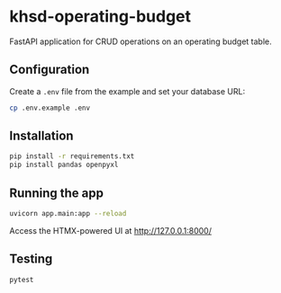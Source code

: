 # khsd-operating-budget

FastAPI application for CRUD operations on an operating budget table.

## Configuration

Create a `.env` file from the example and set your database URL:

```bash
cp .env.example .env
```

## Installation

```bash
pip install -r requirements.txt
pip install pandas openpyxl
```

## Running the app

```bash
uvicorn app.main:app --reload
```

Access the HTMX-powered UI at <http://127.0.0.1:8000/>

## Testing

```bash
pytest
```